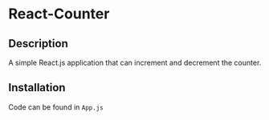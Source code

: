 # React-Counter

## Description
A simple React.js application that can increment and decrement the counter.

## Installation
Code can be found in `App.js`
